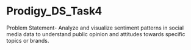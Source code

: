 # Prodigy_DS_Task4
Problem Statement- Analyze and visualize sentiment patterns in social media data to understand public opinion and attitudes towards specific topics or brands.
